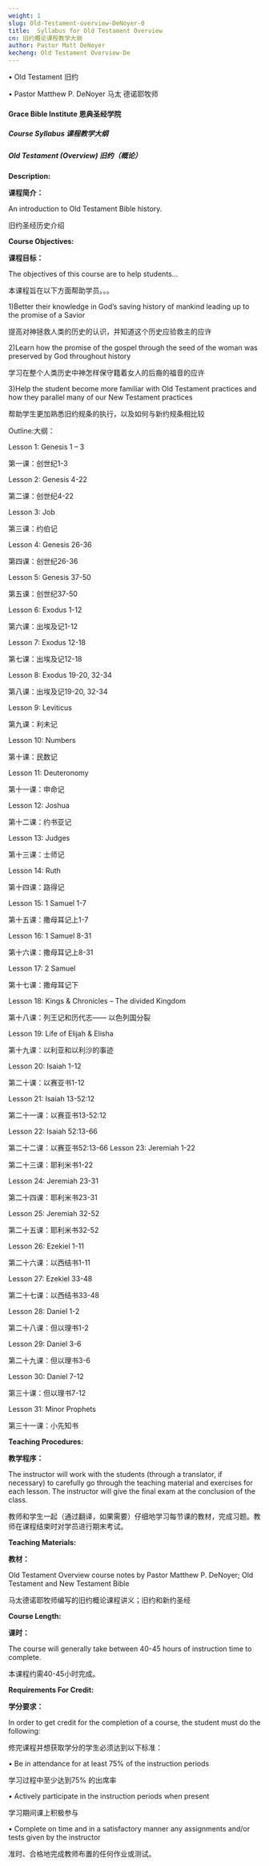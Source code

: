 ```yaml
---
weight: 1
slug: Old-Testament-overview-DeNoyer-0
title:  Syllabus for Old Testament Overview 
cn: 旧约概论课程教学大纲
author: Pastor Matt DeNoyer
kecheng: Old Testament Overview-De
---
```



• Old Testament 旧约

• Pastor Matthew P. DeNoyer 马太 德诺耶牧师

#### Grace Bible Institute 恩典圣经学院

##### Course Syllabus 课程教学大纲

##### Old Testament (Overview) 旧约（概论）

**Description:**

**课程简介：**

An introduction to Old Testament Bible history.

旧约圣经历史介绍

**Course Objectives:**

**课程目标：**

The objectives of this course are to help students…

本课程旨在以下方面帮助学员。。。

1)Better their knowledge in God’s saving history of mankind leading up to the promise of a Savior

提高对神拯救人类的历史的认识，并知道这个历史应验救主的应许

2)Learn how the promise of the gospel through the seed of the woman was preserved by God throughout history

学习在整个人类历史中神怎样保守籍着女人的后裔的福音的应许

3)Help the student become more familiar with Old Testament practices and how they parallel many of our New Testament practices

帮助学生更加熟悉旧约规条的执行，以及如何与新约规条相比较

Outline:大纲：

Lesson 1: Genesis 1 – 3	

第一课：创世纪1-3

Lesson 2: Genesis 4-22	

第二课：创世纪4-22

Lesson 3: Job	

第三课：约伯记

Lesson 4: Genesis 26-36	

第四课：创世纪26-36

Lesson 5: Genesis 37-50	

第五课：创世纪37-50

Lesson 6: Exodus 1-12	

第六课：出埃及记1-12

Lesson 7: Exodus 12-18	

第七课：出埃及记12-18

Lesson 8: Exodus 19-20, 32-34	

第八课：出埃及记19-20, 32-34

Lesson 9: Leviticus	

第九课：利未记

Lesson 10: Numbers	

第十课：民数记

Lesson 11: Deuteronomy	

第十一课：申命记

Lesson 12: Joshua	

第十二课：约书亚记

Lesson 13: Judges	

第十三课：士师记

Lesson 14: Ruth	

第十四课：路得记

Lesson 15: 1 Samuel 1-7	

第十五课：撒母耳记上1-7

Lesson 16: 1 Samuel 8-31	

第十六课：撒母耳记上8-31

Lesson 17: 2 Samuel	

第十七课：撒母耳记下

Lesson 18: Kings & Chronicles – The divided Kingdom	

第十八课：列王记和历代志—— 以色列国分裂

Lesson 19: Life of Elijah & Elisha	

第十九课：以利亚和以利沙的事迹

Lesson 20: Isaiah 1-12	

第二十课：以赛亚书1-12

Lesson 21: Isaiah 13-52:12	

第二十一课：以赛亚书13-52:12

Lesson 22: Isaiah 52:13-66	

第二十二课：以赛亚书52:13-66
Lesson 23: Jeremiah 1-22	

第二十三课：耶利米书1-22

Lesson 24: Jeremiah 23-31	

第二十四课：耶利米书23-31

Lesson 25: Jeremiah 32-52	

第二十五课：耶利米书32-52

Lesson 26: Ezekiel 1-11	

第二十六课：以西结书1-11

Lesson 27: Ezekiel 33-48	

第二十七课：以西结书33-48

Lesson 28: Daniel 1-2	

第二十八课：但以理书1-2

Lesson 29: Daniel 3-6	

第二十九课：但以理书3-6

Lesson 30: Daniel 7-12	

第三十课：但以理书7-12

Lesson 31: Minor Prophets	

第三十一课：小先知书

**Teaching Procedures:**

**教学程序：**

The instructor will work with the students (through a translator, if necessary) to carefully go through the teaching material and exercises for each lesson. The instructor will give the final exam at the conclusion of the class.

教师和学生一起（通过翻译，如果需要）仔细地学习每节课的教材，完成习题。教师在课程结束时对学员进行期末考试。

**Teaching Materials:**

**教材：**

Old Testament Overview course notes by Pastor Matthew P. DeNoyer; Old Testament and New Testament Bible

马太德诺耶牧师编写的旧约概论课程讲义；旧约和新约圣经

**Course Length:**

**课时：**

The course will generally take between 40-45 hours of instruction time to complete.

本课程约需40-45小时完成。

**Requirements For Credit:**

**学分要求：**

In order to get credit for the completion of a course, the student must do the following:

修完课程并想获取学分的学生必须达到以下标准：

• Be in attendance for at least 75% of the instruction periods

学习过程中至少达到75% 的出席率

• Actively participate in the instruction periods when present

学习期间课上积极参与

• Complete on time and in a satisfactory manner any assignments and/or tests given by the instructor

准时、合格地完成教师布置的任何作业或测试。
